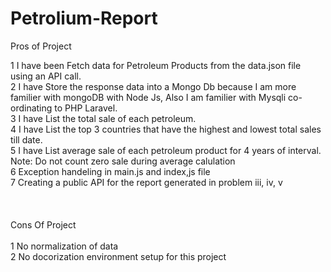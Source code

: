 # Petrolium-Report


Pros of Project<br>

1	I have been Fetch data for Petroleum Products from the data.json file using an API call.<br>
2	I have Store the response data into a Mongo Db because I am more familier with mongoDB with Node Js, Also I am familier with Mysqli co-ordinating to PHP Laravel.<br>
3	I have List the total sale of each petroleum.<br>
4	I have List the top 3 countries that have the highest and lowest total sales till date.<br>
5	I have List average sale of each petroleum product for 4 years of interval. Note: Do not count zero sale during average calulation<br>
6	Exception handeling in main.js and index,js file<br>
7	Creating a public API for the report generated in problem iii, iv, v<br>
<br>
<br>
<br>
Cons Of Project<br>
<br>
1	No normalization of data<br>
2	No docorization environment setup for this project<br>
